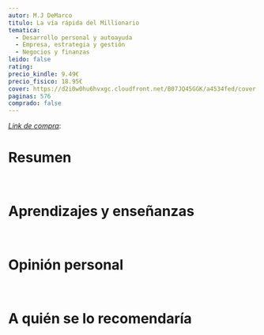 ```yaml
---
autor: M.J DeMarco
titulo: La vía rápida del Millionario
tematica:
  - Desarrollo personal y autoayuda
  - Empresa, estrategia y gestión
  - Negocios y finanzas
leido: false
rating: 
precio_kindle: 9.49€
precio_fisico: 18.95€
cover: https://d2i0w0hu6hvxgc.cloudfront.net/B07JQ45GGK/a4534fed/cover.jpeg
paginas: 576
comprado: false
---
```


*[Link de compra](https://www.amazon.es/Vía-rápida-millonario-M-J-Marco/dp/8417399372/ref=sr_1_1?keywords=la+via+rapida+del+millonario&qid=1691243414&s=books&sprefix=la+via+rapida+del+mi%2Cstripbooks%2C80&sr=1-1)*: 

# Resumen


<br>

# Aprendizajes y enseñanzas


<br>


# Opinión personal


<br>

# A quién se lo recomendaría

